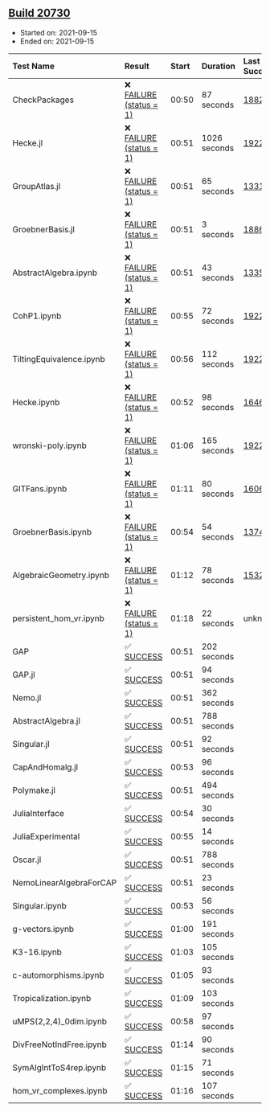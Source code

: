 ## [Build 20730](https://oscarci.mathematik.uni-kl.de/job/oscar/20730/)

* Started on: 2021-09-15
* Ended on: 2021-09-15

| Test Name    | Result | Start | Duration | Last Success | First Failure |
|:-------------|:-------|:------|:---------|:-------------|:--------------|
| CheckPackages | ❌ [FAILURE (status = 1)](https://oscarci.mathematik.uni-kl.de/job/oscar/20730/artifact/logs/build-20730/CheckPackages.log) | 00:50 | 87 seconds | [18822](https://oscarci.mathematik.uni-kl.de/job/oscar/18822/) | [18823](https://oscarci.mathematik.uni-kl.de/job/oscar/18823/) |
| Hecke.jl | ❌ [FAILURE (status = 1)](https://oscarci.mathematik.uni-kl.de/job/oscar/20730/artifact/logs/build-20730/Hecke.jl.log) | 00:51 | 1026 seconds | [19222](https://oscarci.mathematik.uni-kl.de/job/oscar/19222/) | [20152](https://oscarci.mathematik.uni-kl.de/job/oscar/20152/) |
| GroupAtlas.jl | ❌ [FAILURE (status = 1)](https://oscarci.mathematik.uni-kl.de/job/oscar/20730/artifact/logs/build-20730/GroupAtlas.jl.log) | 00:51 | 65 seconds | [13311](https://oscarci.mathematik.uni-kl.de/job/oscar/13311/) | [13312](https://oscarci.mathematik.uni-kl.de/job/oscar/13312/) |
| GroebnerBasis.jl | ❌ [FAILURE (status = 1)](https://oscarci.mathematik.uni-kl.de/job/oscar/20730/artifact/logs/build-20730/GroebnerBasis.jl.log) | 00:51 | 3 seconds | [18864](https://oscarci.mathematik.uni-kl.de/job/oscar/18864/) | [18865](https://oscarci.mathematik.uni-kl.de/job/oscar/18865/) |
| AbstractAlgebra.ipynb | ❌ [FAILURE (status = 1)](https://oscarci.mathematik.uni-kl.de/job/oscar/20730/artifact/logs/build-20730/AbstractAlgebra.ipynb.log) | 00:51 | 43 seconds | [13355](https://oscarci.mathematik.uni-kl.de/job/oscar/13355/) | [13356](https://oscarci.mathematik.uni-kl.de/job/oscar/13356/) |
| CohP1.ipynb | ❌ [FAILURE (status = 1)](https://oscarci.mathematik.uni-kl.de/job/oscar/20730/artifact/logs/build-20730/CohP1.ipynb.log) | 00:55 | 72 seconds | [19222](https://oscarci.mathematik.uni-kl.de/job/oscar/19222/) | [20152](https://oscarci.mathematik.uni-kl.de/job/oscar/20152/) |
| TiltingEquivalence.ipynb | ❌ [FAILURE (status = 1)](https://oscarci.mathematik.uni-kl.de/job/oscar/20730/artifact/logs/build-20730/TiltingEquivalence.ipynb.log) | 00:56 | 112 seconds | [19222](https://oscarci.mathematik.uni-kl.de/job/oscar/19222/) | [20152](https://oscarci.mathematik.uni-kl.de/job/oscar/20152/) |
| Hecke.ipynb | ❌ [FAILURE (status = 1)](https://oscarci.mathematik.uni-kl.de/job/oscar/20730/artifact/logs/build-20730/Hecke.ipynb.log) | 00:52 | 98 seconds | [16463](https://oscarci.mathematik.uni-kl.de/job/oscar/16463/) | [16464](https://oscarci.mathematik.uni-kl.de/job/oscar/16464/) |
| wronski-poly.ipynb | ❌ [FAILURE (status = 1)](https://oscarci.mathematik.uni-kl.de/job/oscar/20730/artifact/logs/build-20730/wronski-poly.ipynb.log) | 01:06 | 165 seconds | [19222](https://oscarci.mathematik.uni-kl.de/job/oscar/19222/) | [20152](https://oscarci.mathematik.uni-kl.de/job/oscar/20152/) |
| GITFans.ipynb | ❌ [FAILURE (status = 1)](https://oscarci.mathematik.uni-kl.de/job/oscar/20730/artifact/logs/build-20730/GITFans.ipynb.log) | 01:11 | 80 seconds | [16068](https://oscarci.mathematik.uni-kl.de/job/oscar/16068/) | [16069](https://oscarci.mathematik.uni-kl.de/job/oscar/16069/) |
| GroebnerBasis.ipynb | ❌ [FAILURE (status = 1)](https://oscarci.mathematik.uni-kl.de/job/oscar/20730/artifact/logs/build-20730/GroebnerBasis.ipynb.log) | 00:54 | 54 seconds | [13748](https://oscarci.mathematik.uni-kl.de/job/oscar/13748/) | [13749](https://oscarci.mathematik.uni-kl.de/job/oscar/13749/) |
| AlgebraicGeometry.ipynb | ❌ [FAILURE (status = 1)](https://oscarci.mathematik.uni-kl.de/job/oscar/20730/artifact/logs/build-20730/AlgebraicGeometry.ipynb.log) | 01:12 | 78 seconds | [15322](https://oscarci.mathematik.uni-kl.de/job/oscar/15322/) | [15323](https://oscarci.mathematik.uni-kl.de/job/oscar/15323/) |
| persistent_hom_vr.ipynb | ❌ [FAILURE (status = 1)](https://oscarci.mathematik.uni-kl.de/job/oscar/20730/artifact/logs/build-20730/persistent_hom_vr.ipynb.log) | 01:18 | 22 seconds | unknown | unknown |
| GAP | ✅ [SUCCESS](https://oscarci.mathematik.uni-kl.de/job/oscar/20730/artifact/logs/build-20730/GAP.log) | 00:51 | 202 seconds |  |  |
| GAP.jl | ✅ [SUCCESS](https://oscarci.mathematik.uni-kl.de/job/oscar/20730/artifact/logs/build-20730/GAP.jl.log) | 00:51 | 94 seconds |  |  |
| Nemo.jl | ✅ [SUCCESS](https://oscarci.mathematik.uni-kl.de/job/oscar/20730/artifact/logs/build-20730/Nemo.jl.log) | 00:51 | 362 seconds |  |  |
| AbstractAlgebra.jl | ✅ [SUCCESS](https://oscarci.mathematik.uni-kl.de/job/oscar/20730/artifact/logs/build-20730/AbstractAlgebra.jl.log) | 00:51 | 788 seconds |  |  |
| Singular.jl | ✅ [SUCCESS](https://oscarci.mathematik.uni-kl.de/job/oscar/20730/artifact/logs/build-20730/Singular.jl.log) | 00:51 | 92 seconds |  |  |
| CapAndHomalg.jl | ✅ [SUCCESS](https://oscarci.mathematik.uni-kl.de/job/oscar/20730/artifact/logs/build-20730/CapAndHomalg.jl.log) | 00:53 | 96 seconds |  |  |
| Polymake.jl | ✅ [SUCCESS](https://oscarci.mathematik.uni-kl.de/job/oscar/20730/artifact/logs/build-20730/Polymake.jl.log) | 00:51 | 494 seconds |  |  |
| JuliaInterface | ✅ [SUCCESS](https://oscarci.mathematik.uni-kl.de/job/oscar/20730/artifact/logs/build-20730/JuliaInterface.log) | 00:54 | 30 seconds |  |  |
| JuliaExperimental | ✅ [SUCCESS](https://oscarci.mathematik.uni-kl.de/job/oscar/20730/artifact/logs/build-20730/JuliaExperimental.log) | 00:55 | 14 seconds |  |  |
| Oscar.jl | ✅ [SUCCESS](https://oscarci.mathematik.uni-kl.de/job/oscar/20730/artifact/logs/build-20730/Oscar.jl.log) | 00:51 | 788 seconds |  |  |
| NemoLinearAlgebraForCAP | ✅ [SUCCESS](https://oscarci.mathematik.uni-kl.de/job/oscar/20730/artifact/logs/build-20730/NemoLinearAlgebraForCAP.log) | 00:51 | 23 seconds |  |  |
| Singular.ipynb | ✅ [SUCCESS](https://oscarci.mathematik.uni-kl.de/job/oscar/20730/artifact/logs/build-20730/Singular.ipynb.log) | 00:53 | 56 seconds |  |  |
| g-vectors.ipynb | ✅ [SUCCESS](https://oscarci.mathematik.uni-kl.de/job/oscar/20730/artifact/logs/build-20730/g-vectors.ipynb.log) | 01:00 | 191 seconds |  |  |
| K3-16.ipynb | ✅ [SUCCESS](https://oscarci.mathematik.uni-kl.de/job/oscar/20730/artifact/logs/build-20730/K3-16.ipynb.log) | 01:03 | 105 seconds |  |  |
| c-automorphisms.ipynb | ✅ [SUCCESS](https://oscarci.mathematik.uni-kl.de/job/oscar/20730/artifact/logs/build-20730/c-automorphisms.ipynb.log) | 01:05 | 93 seconds |  |  |
| Tropicalization.ipynb | ✅ [SUCCESS](https://oscarci.mathematik.uni-kl.de/job/oscar/20730/artifact/logs/build-20730/Tropicalization.ipynb.log) | 01:09 | 103 seconds |  |  |
| uMPS(2,2,4)_0dim.ipynb | ✅ [SUCCESS](https://oscarci.mathematik.uni-kl.de/job/oscar/20730/artifact/logs/build-20730/uMPS-2-2-4-_0dim.ipynb.log) | 00:58 | 97 seconds |  |  |
| DivFreeNotIndFree.ipynb | ✅ [SUCCESS](https://oscarci.mathematik.uni-kl.de/job/oscar/20730/artifact/logs/build-20730/DivFreeNotIndFree.ipynb.log) | 01:14 | 90 seconds |  |  |
| SymAlgIntToS4rep.ipynb | ✅ [SUCCESS](https://oscarci.mathematik.uni-kl.de/job/oscar/20730/artifact/logs/build-20730/SymAlgIntToS4rep.ipynb.log) | 01:15 | 71 seconds |  |  |
| hom_vr_complexes.ipynb | ✅ [SUCCESS](https://oscarci.mathematik.uni-kl.de/job/oscar/20730/artifact/logs/build-20730/hom_vr_complexes.ipynb.log) | 01:16 | 107 seconds |  |  |

